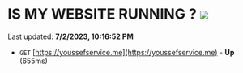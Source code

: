 # IS MY WEBSITE RUNNING ? [![](https://img.shields.io/static/v1?label=Sponsor&message=%E2%9D%A4&logo=GitHub&color=%23fe8e86)](https://github.com/sponsors/<username>)

Last updated: **7/2/2023, 10:16:52 PM**

- `GET` [https://youssefservice.me](https://youssefservice.me) - **Up** (655ms)
